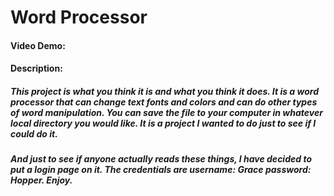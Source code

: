 # **Word Processor**
#### Video Demo:  <URL HERE>
#### Description:
##### This project is what you think it is and what you think it does. It is a word processor that can change text fonts and colors and can do other types of word manipulation. You can save the file to your computer in whatever local directory you would like. It is a project I wanted to do just to see if I could do it.
##### And just to see if anyone actually reads these things, I have decided to put a login page on it. The credentials are username: Grace password: Hopper. Enjoy.
